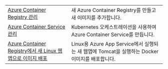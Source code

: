 |  |  |
|---------|---------|
| [Azure Container Registry 관리][1] | 새 Azure Container Registry를 만들고 새 이미지를 추가합니다. | 
| [Azure Container Service 관리][2] | Kubernetes 오케스트레이션을 사용하여 Azure Container Service를 만듭니다. | 
| [Azure Container Registry에서 새 Linux 웹앱으로 이미지 배포][3] | Linux용 Azure App Service에서 실행되는 새 웹앱에 Tomcat을 실행하는 Docker 이미지를 배포합니다. | 

[1]: https://azure.microsoft.com/resources/samples/acr-java-manage-azure-container-registry/
[2]: https://azure.microsoft.com/resources/samples/acs-java-manage-azure-container-service/
[3]: https://azure.microsoft.com/resources/samples/app-service-java-deploy-image-from-acr-to-linux/
